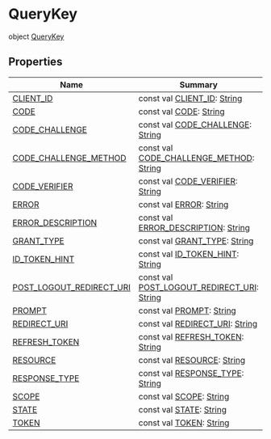# QueryKey


object [QueryKey](index.md)

## Properties

| Name | Summary |
|---|---|
| [CLIENT_ID](-c-l-i-e-n-t_-i-d.md) | const val [CLIENT_ID](-c-l-i-e-n-t_-i-d.md): [String](https://kotlinlang.org/api/latest/jvm/stdlib/kotlin/-string/index.html) |
| [CODE](-c-o-d-e.md) | const val [CODE](-c-o-d-e.md): [String](https://kotlinlang.org/api/latest/jvm/stdlib/kotlin/-string/index.html) |
| [CODE_CHALLENGE](-c-o-d-e_-c-h-a-l-l-e-n-g-e.md) | const val [CODE_CHALLENGE](-c-o-d-e_-c-h-a-l-l-e-n-g-e.md): [String](https://kotlinlang.org/api/latest/jvm/stdlib/kotlin/-string/index.html) |
| [CODE_CHALLENGE_METHOD](-c-o-d-e_-c-h-a-l-l-e-n-g-e_-m-e-t-h-o-d.md) | const val [CODE_CHALLENGE_METHOD](-c-o-d-e_-c-h-a-l-l-e-n-g-e_-m-e-t-h-o-d.md): [String](https://kotlinlang.org/api/latest/jvm/stdlib/kotlin/-string/index.html) |
| [CODE_VERIFIER](-c-o-d-e_-v-e-r-i-f-i-e-r.md) | const val [CODE_VERIFIER](-c-o-d-e_-v-e-r-i-f-i-e-r.md): [String](https://kotlinlang.org/api/latest/jvm/stdlib/kotlin/-string/index.html) |
| [ERROR](-e-r-r-o-r.md) | const val [ERROR](-e-r-r-o-r.md): [String](https://kotlinlang.org/api/latest/jvm/stdlib/kotlin/-string/index.html) |
| [ERROR_DESCRIPTION](-e-r-r-o-r_-d-e-s-c-r-i-p-t-i-o-n.md) | const val [ERROR_DESCRIPTION](-e-r-r-o-r_-d-e-s-c-r-i-p-t-i-o-n.md): [String](https://kotlinlang.org/api/latest/jvm/stdlib/kotlin/-string/index.html) |
| [GRANT_TYPE](-g-r-a-n-t_-t-y-p-e.md) | const val [GRANT_TYPE](-g-r-a-n-t_-t-y-p-e.md): [String](https://kotlinlang.org/api/latest/jvm/stdlib/kotlin/-string/index.html) |
| [ID_TOKEN_HINT](-i-d_-t-o-k-e-n_-h-i-n-t.md) | const val [ID_TOKEN_HINT](-i-d_-t-o-k-e-n_-h-i-n-t.md): [String](https://kotlinlang.org/api/latest/jvm/stdlib/kotlin/-string/index.html) |
| [POST_LOGOUT_REDIRECT_URI](-p-o-s-t_-l-o-g-o-u-t_-r-e-d-i-r-e-c-t_-u-r-i.md) | const val [POST_LOGOUT_REDIRECT_URI](-p-o-s-t_-l-o-g-o-u-t_-r-e-d-i-r-e-c-t_-u-r-i.md): [String](https://kotlinlang.org/api/latest/jvm/stdlib/kotlin/-string/index.html) |
| [PROMPT](-p-r-o-m-p-t.md) | const val [PROMPT](-p-r-o-m-p-t.md): [String](https://kotlinlang.org/api/latest/jvm/stdlib/kotlin/-string/index.html) |
| [REDIRECT_URI](-r-e-d-i-r-e-c-t_-u-r-i.md) | const val [REDIRECT_URI](-r-e-d-i-r-e-c-t_-u-r-i.md): [String](https://kotlinlang.org/api/latest/jvm/stdlib/kotlin/-string/index.html) |
| [REFRESH_TOKEN](-r-e-f-r-e-s-h_-t-o-k-e-n.md) | const val [REFRESH_TOKEN](-r-e-f-r-e-s-h_-t-o-k-e-n.md): [String](https://kotlinlang.org/api/latest/jvm/stdlib/kotlin/-string/index.html) |
| [RESOURCE](-r-e-s-o-u-r-c-e.md) | const val [RESOURCE](-r-e-s-o-u-r-c-e.md): [String](https://kotlinlang.org/api/latest/jvm/stdlib/kotlin/-string/index.html) |
| [RESPONSE_TYPE](-r-e-s-p-o-n-s-e_-t-y-p-e.md) | const val [RESPONSE_TYPE](-r-e-s-p-o-n-s-e_-t-y-p-e.md): [String](https://kotlinlang.org/api/latest/jvm/stdlib/kotlin/-string/index.html) |
| [SCOPE](-s-c-o-p-e.md) | const val [SCOPE](-s-c-o-p-e.md): [String](https://kotlinlang.org/api/latest/jvm/stdlib/kotlin/-string/index.html) |
| [STATE](-s-t-a-t-e.md) | const val [STATE](-s-t-a-t-e.md): [String](https://kotlinlang.org/api/latest/jvm/stdlib/kotlin/-string/index.html) |
| [TOKEN](-t-o-k-e-n.md) | const val [TOKEN](-t-o-k-e-n.md): [String](https://kotlinlang.org/api/latest/jvm/stdlib/kotlin/-string/index.html) |
